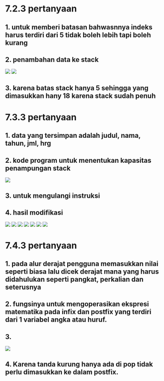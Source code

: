 # 7.2.3 pertanyaan
## 1. untuk memberi batasan bahwasnnya indeks harus terdiri dari 5 tidak boleh lebih tapi boleh kurang
## 2. penambahan data ke stack
<img src = "penambahan data1.png">
<img src = "penambahan data2.png">

## 3. karena batas stack hanya 5 sehingga yang dimasukkan hany 18 karena stack sudah penuh

# 7.3.3 pertanyaan
## 1. data yang tersimpan adalah judul, nama, tahun, jml, hrg
## 2. kode program untuk menentukan kapasitas penampungan stack
<img src = "kapasitas.png">

## 3. untuk mengulangi instruksi
## 4. hasil modifikasi
<img src = "buku1.png">
<img src = "buku2.png">
<img src = "bukuMain1.png">
<img src = "bukuMain2.png">
<img src = "bukuMain3.png">
<img src = "bukuMain4.png">
<img src = "outputBuku.png">

# 7.4.3 pertanyaan
## 1. pada alur derajat pengguna memasukkan nilai seperti biasa lalu dicek derajat mana yang harus didahulukan seperti pangkat, perkalian dan seterusnya
## 2. fungsinya untuk mengoperasikan ekspresi matematika pada infix dan postfix yang terdiri dari 1 variabel angka atau huruf.
## 3. 
<img src = "outputpostfix.png">

## 4. Karena tanda kurung hanya ada di pop tidak perlu dimasukkan ke dalam postfix.
